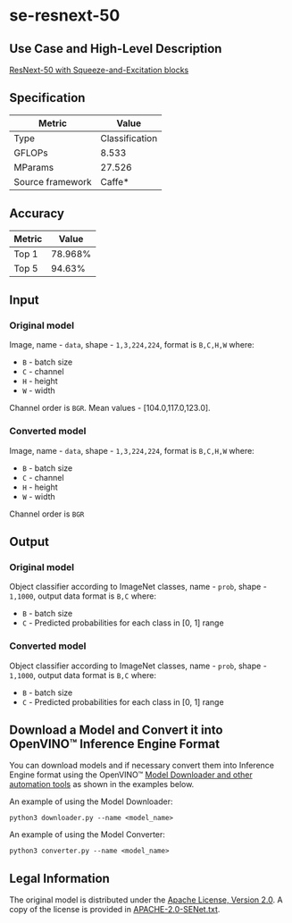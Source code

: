 # se-resnext-50

## Use Case and High-Level Description

[ResNext-50 with Squeeze-and-Excitation blocks](https://arxiv.org/abs/1709.01507)

## Specification

| Metric            | Value         |
|-------------------|---------------|
| Type              | Classification|
| GFLOPs            | 8.533         |
| MParams           | 27.526        |
| Source framework  | Caffe\*       |

## Accuracy

| Metric | Value |
| ------ | ----- |
| Top 1  | 78.968%|
| Top 5  | 94.63% |

## Input

### Original model

Image, name - `data`,  shape - `1,3,224,224`, format is `B,C,H,W` where:

- `B` - batch size
- `C` - channel
- `H` - height
- `W` - width

Channel order is `BGR`.
Mean values - [104.0,117.0,123.0].

### Converted model

Image, name - `data`,  shape - `1,3,224,224`, format is `B,C,H,W` where:

- `B` - batch size
- `C` - channel
- `H` - height
- `W` - width

Channel order is `BGR`

## Output

### Original model

Object classifier according to ImageNet classes, name - `prob`,  shape - `1,1000`, output data format is `B,C` where:

- `B` - batch size
- `C` - Predicted probabilities for each class in  [0, 1] range

### Converted model

Object classifier according to ImageNet classes, name - `prob`,  shape - `1,1000`, output data format is `B,C` where:

- `B` - batch size
- `C` - Predicted probabilities for each class in  [0, 1] range

## Download a Model and Convert it into OpenVINO™ Inference Engine Format

You can download models and if necessary convert them into Inference Engine format using the OpenVINO™ [Model Downloader and other automation tools](../../../tools/downloader/README.md) as shown in the examples below.

An example of using the Model Downloader:
```
python3 downloader.py --name <model_name>
```

An example of using the Model Converter:
```
python3 converter.py --name <model_name>
```

## Legal Information

The original model is distributed under the
[Apache License, Version 2.0](https://raw.githubusercontent.com/hujie-frank/SENet/master/LICENSE).
A copy of the license is provided in [APACHE-2.0-SENet.txt](../licenses/APACHE-2.0-SENet.txt).
